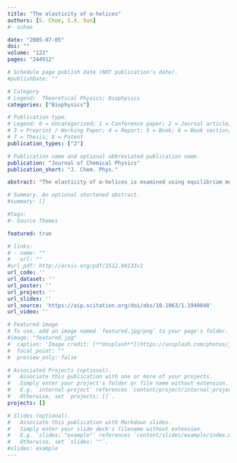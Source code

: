 ```yaml
---
title: "The elasticity of α-helices"
authors: [S. Choe, S.X. Sun]
#- schoe 

date: "2005-07-05"
doi: ""
volume: "122"
pages: "244912"

# Schedule page publish date (NOT publication's date).
#publishDate: ""

# Category
# Legend:  Theoretical Physics; Biophysics
categories: ["Biophysics"]

# Publication type.
# Legend: 0 = Uncategorized; 1 = Conference paper; 2 = Journal article;
# 3 = Preprint / Working Paper; 4 = Report; 5 = Book; 6 = Book section;
# 7 = Thesis; 8 = Patent
publication_types: ["2"]

# Publication name and optional abbreviated publication name.
publication: "Journal of Chemical Physics"
publication_short: "J. Chem. Phys."

abstract: "The elasticity of α-helices is examined using equilibrium molecular-dynamics simulations. From the statistics of curvatures and twists, we compute the elastic moduli of several representative α-helices, both in the presence and absence of aqueous solvent. We discover that the bending modulus (persistence length) of the helices is independent of the amino-acid sequence, although helices in water are slightly softer than in vacuum. The response of the helices under the action of an external force is also computed and compared with continuum mechanics predictions. Within the time scale of our simulation, we show that the properties of α-helices are well reproduced by an elastic and isotropic rod. The persistence length (bending modulus) of most α-helices in water or vacuum is ≈100nm, roughly twice that of DNA."

# Summary. An optional shortened abstract.
#summary: []

#tags:
#- Source Themes

featured: true

# links:
# - name: ""
#   url: ""
#url_pdf: http://arxiv.org/pdf/1512.04133v1
url_code: ''
url_dataset: ''
url_poster: ''
url_project: ''
url_slides: ''
url_source: 'https://aip.scitation.org/doi/abs/10.1063/1.1940048'
url_video: ''

# Featured image
# To use, add an image named `featured.jpg/png` to your page's folder. 
#image: "featured.jpg"
#  caption: 'Image credit: [**Unsplash**](https://unsplash.com/photos/jdD8gXaTZsc)'
#  focal_point: ""
#  preview_only: false

# Associated Projects (optional).
#   Associate this publication with one or more of your projects.
#   Simply enter your project's folder or file name without extension.
#   E.g. `internal-project` references `content/project/internal-project/index.md`.
#   Otherwise, set `projects: []`.
projects: []

# Slides (optional).
#   Associate this publication with Markdown slides.
#   Simply enter your slide deck's filename without extension.
#   E.g. `slides: "example"` references `content/slides/example/index.md`.
#   Otherwise, set `slides: ""`.
#slides: example
---
```




